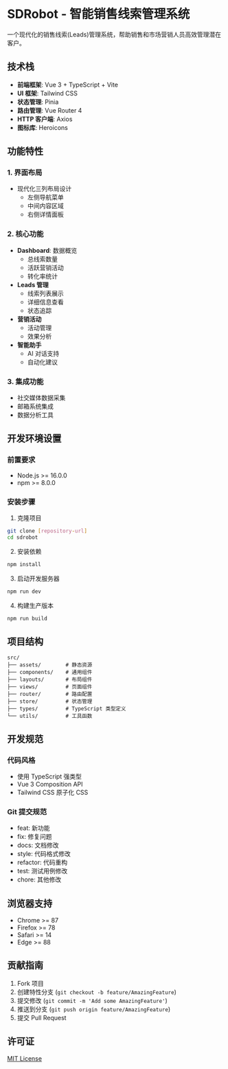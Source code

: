# SDRobot - 智能销售线索管理系统

一个现代化的销售线索(Leads)管理系统，帮助销售和市场营销人员高效管理潜在客户。

## 技术栈

- **前端框架**: Vue 3 + TypeScript + Vite
- **UI 框架**: Tailwind CSS
- **状态管理**: Pinia
- **路由管理**: Vue Router 4
- **HTTP 客户端**: Axios
- **图标库**: Heroicons

## 功能特性

### 1. 界面布局
- 现代化三列布局设计
  - 左侧导航菜单
  - 中间内容区域
  - 右侧详情面板

### 2. 核心功能
- **Dashboard**: 数据概览
  - 总线索数量
  - 活跃营销活动
  - 转化率统计
- **Leads 管理**
  - 线索列表展示
  - 详细信息查看
  - 状态追踪
- **营销活动**
  - 活动管理
  - 效果分析
- **智能助手**
  - AI 对话支持
  - 自动化建议

### 3. 集成功能
- 社交媒体数据采集
- 邮箱系统集成
- 数据分析工具

## 开发环境设置

### 前置要求
- Node.js >= 16.0.0
- npm >= 8.0.0

### 安装步骤

1. 克隆项目
```bash
git clone [repository-url]
cd sdrobot
```

2. 安装依赖
```bash
npm install
```

3. 启动开发服务器
```bash
npm run dev
```

4. 构建生产版本
```bash
npm run build
```

## 项目结构
```
src/
├── assets/        # 静态资源
├── components/    # 通用组件
├── layouts/       # 布局组件
├── views/         # 页面组件
├── router/        # 路由配置
├── store/         # 状态管理
├── types/         # TypeScript 类型定义
└── utils/         # 工具函数
```

## 开发规范

### 代码风格
- 使用 TypeScript 强类型
- Vue 3 Composition API
- Tailwind CSS 原子化 CSS

### Git 提交规范
- feat: 新功能
- fix: 修复问题
- docs: 文档修改
- style: 代码格式修改
- refactor: 代码重构
- test: 测试用例修改
- chore: 其他修改

## 浏览器支持

- Chrome >= 87
- Firefox >= 78
- Safari >= 14
- Edge >= 88

## 贡献指南

1. Fork 项目
2. 创建特性分支 (`git checkout -b feature/AmazingFeature`)
3. 提交修改 (`git commit -m 'Add some AmazingFeature'`)
4. 推送到分支 (`git push origin feature/AmazingFeature`)
5. 提交 Pull Request

## 许可证

[MIT License](LICENSE)
